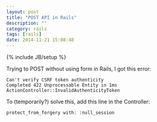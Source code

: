 ```yaml
---
layout: post
title: "POST API in Rails"
description: ""
category: rails
tags: [rails]
date: 2014-11-21 15:08:48
---
```

{% include JB/setup %}

Trying to POST without using form in Rails, I got this error:

    Can't verify CSRF token authenticity
    Completed 422 Unprocessable Entity in 1ms
    ActionController::InvalidAuthenticityToken

To (temporarily?) solve this, add this line in the Controller:

    protect_from_forgery with: :null_session